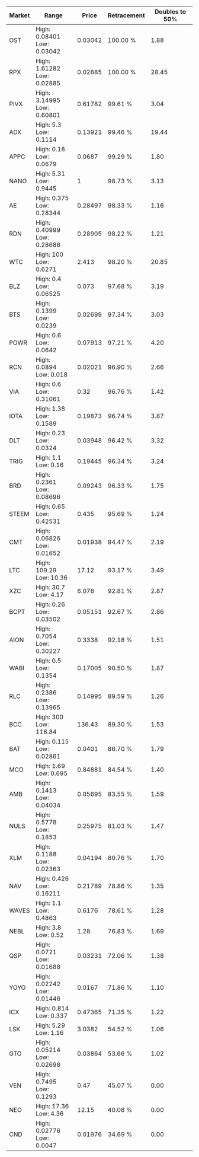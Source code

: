| Market | Range | Price| Retracement | Doubles to 50% |
| --- | --- | --- | --- | --- |
| OST | High: 0.08401<br />Low: 0.03042 | 0.03042 | 100.00 % | 1.88 |
| RPX | High: 1.61282<br />Low: 0.02885 | 0.02885 | 100.00 % | 28.45 |
| PIVX | High: 3.14995<br />Low: 0.60801 | 0.61782 | 99.61 % | 3.04 |
| ADX | High: 5.3<br />Low: 0.1114 | 0.13921 | 99.46 % | 19.44 |
| APPC | High: 0.18<br />Low: 0.0679 | 0.0687 | 99.29 % | 1.80 |
| NANO | High: 5.31<br />Low: 0.9445 | 1 | 98.73 % | 3.13 |
| AE | High: 0.375<br />Low: 0.28344 | 0.28497 | 98.33 % | 1.16 |
| RDN | High: 0.40999<br />Low: 0.28686 | 0.28905 | 98.22 % | 1.21 |
| WTC | High: 100<br />Low: 0.6271 | 2.413 | 98.20 % | 20.85 |
| BLZ | High: 0.4<br />Low: 0.06525 | 0.073 | 97.68 % | 3.19 |
| BTS | High: 0.1399<br />Low: 0.0239 | 0.02699 | 97.34 % | 3.03 |
| POWR | High: 0.6<br />Low: 0.0642 | 0.07913 | 97.21 % | 4.20 |
| RCN | High: 0.0894<br />Low: 0.018 | 0.02021 | 96.90 % | 2.66 |
| VIA | High: 0.6<br />Low: 0.31061 | 0.32 | 96.76 % | 1.42 |
| IOTA | High: 1.38<br />Low: 0.1589 | 0.19873 | 96.74 % | 3.87 |
| DLT | High: 0.23<br />Low: 0.0324 | 0.03948 | 96.42 % | 3.32 |
| TRIG | High: 1.1<br />Low: 0.16 | 0.19445 | 96.34 % | 3.24 |
| BRD | High: 0.2361<br />Low: 0.08696 | 0.09243 | 96.33 % | 1.75 |
| STEEM | High: 0.65<br />Low: 0.42531 | 0.435 | 95.69 % | 1.24 |
| CMT | High: 0.06826<br />Low: 0.01652 | 0.01938 | 94.47 % | 2.19 |
| LTC | High: 109.29<br />Low: 10.36 | 17.12 | 93.17 % | 3.49 |
| XZC | High: 30.7<br />Low: 4.17 | 6.078 | 92.81 % | 2.87 |
| BCPT | High: 0.26<br />Low: 0.03502 | 0.05151 | 92.67 % | 2.86 |
| AION | High: 0.7054<br />Low: 0.30227 | 0.3338 | 92.18 % | 1.51 |
| WABI | High: 0.5<br />Low: 0.1354 | 0.17005 | 90.50 % | 1.87 |
| RLC | High: 0.2386<br />Low: 0.13965 | 0.14995 | 89.59 % | 1.26 |
| BCC | High: 300<br />Low: 116.84 | 136.43 | 89.30 % | 1.53 |
| BAT | High: 0.115<br />Low: 0.02861 | 0.0401 | 86.70 % | 1.79 |
| MCO | High: 1.69<br />Low: 0.695 | 0.84881 | 84.54 % | 1.40 |
| AMB | High: 0.1413<br />Low: 0.04034 | 0.05695 | 83.55 % | 1.59 |
| NULS | High: 0.5778<br />Low: 0.1853 | 0.25975 | 81.03 % | 1.47 |
| XLM | High: 0.1188<br />Low: 0.02363 | 0.04194 | 80.76 % | 1.70 |
| NAV | High: 0.426<br />Low: 0.16211 | 0.21789 | 78.86 % | 1.35 |
| WAVES | High: 1.1<br />Low: 0.4863 | 0.6176 | 78.61 % | 1.28 |
| NEBL | High: 3.8<br />Low: 0.52 | 1.28 | 76.83 % | 1.69 |
| QSP | High: 0.0721<br />Low: 0.01688 | 0.03231 | 72.06 % | 1.38 |
| YOYO | High: 0.02242<br />Low: 0.01446 | 0.0167 | 71.86 % | 1.10 |
| ICX | High: 0.814<br />Low: 0.337 | 0.47365 | 71.35 % | 1.22 |
| LSK | High: 5.29<br />Low: 1.16 | 3.0382 | 54.52 % | 1.06 |
| GTO | High: 0.05214<br />Low: 0.02698 | 0.03864 | 53.66 % | 1.02 |
| VEN | High: 0.7495<br />Low: 0.1293 | 0.47 | 45.07 % | 0.00 |
| NEO | High: 17.36<br />Low: 4.36 | 12.15 | 40.08 % | 0.00 |
| CND | High: 0.02776<br />Low: 0.0047 | 0.01976 | 34.69 % | 0.00 |
